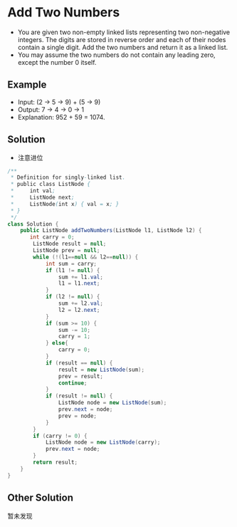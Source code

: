 # Add Two Numbers
- You are given two non-empty linked lists representing two non-negative integers. The digits are stored in reverse order and each of their nodes contain a single digit. Add the two numbers and return it as a linked list.
- You may assume the two numbers do not contain any leading zero, except the number 0 itself.

## Example
- Input: (2 -> 5 -> 9) + (5 -> 9)
- Output: 7 -> 4 -> 0 -> 1
- Explanation: 952 + 59 = 1074.

## Solution
- 注意进位
```java
/**
 * Definition for singly-linked list.
 * public class ListNode {
 *     int val;
 *     ListNode next;
 *     ListNode(int x) { val = x; }
 * }
 */
class Solution {
    public ListNode addTwoNumbers(ListNode l1, ListNode l2) {
       int carry = 0;
        ListNode result = null;
        ListNode prev = null;
        while (!(l1==null && l2==null)) {
            int sum = carry;
            if (l1 != null) {
                sum += l1.val;
                l1 = l1.next;
            }
            if (l2 != null) {
                sum += l2.val;
                l2 = l2.next;
            }
            if (sum >= 10) {
                sum -= 10;
                carry = 1;
            } else{
                carry = 0;
            }
            if (result == null) {
                result = new ListNode(sum);
                prev = result;
                continue;
            }
            if (result != null) {
                ListNode node = new ListNode(sum);
                prev.next = node;
                prev = node;
            }
        }
        if (carry != 0) {
            ListNode node = new ListNode(carry);
            prev.next = node;
        }
        return result;
    }
}
```

## Other Solution

暂未发现